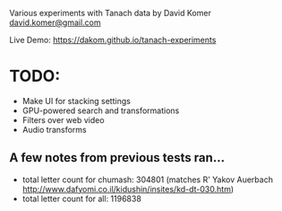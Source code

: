 Various experiments with Tanach data
by David Komer <david.komer@gmail.com>

Live Demo: https://dakom.github.io/tanach-experiments

# TODO:

* Make UI for stacking settings
* GPU-powered search and transformations
* Filters over web video
* Audio transforms

## A few notes from previous tests ran...

* total letter count for chumash: 304801 (matches R' Yakov Auerbach http://www.dafyomi.co.il/kidushin/insites/kd-dt-030.htm)
* total letter count for all: 1196838
